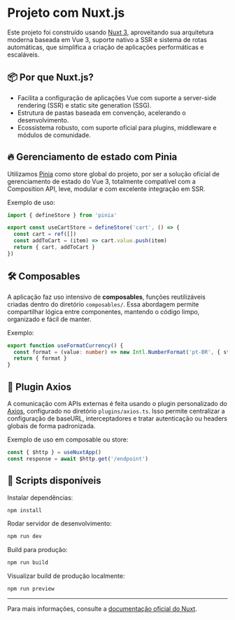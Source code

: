 # Projeto com Nuxt.js

Este projeto foi construído usando [Nuxt 3](https://nuxt.com), aproveitando sua arquitetura moderna baseada em Vue 3, suporte nativo a SSR e sistema de rotas automáticas, que simplifica a criação de aplicações performáticas e escaláveis.

## 📦 Por que Nuxt.js?

- Facilita a configuração de aplicações Vue com suporte a server-side rendering (SSR) e static site generation (SSG).
- Estrutura de pastas baseada em convenção, acelerando o desenvolvimento.
- Ecossistema robusto, com suporte oficial para plugins, middleware e módulos de comunidade.

## 🔥 Gerenciamento de estado com Pinia

Utilizamos [Pinia](https://pinia.vuejs.org/) como store global do projeto, por ser a solução oficial de gerenciamento de estado do Vue 3, totalmente compatível com a Composition API, leve, modular e com excelente integração em SSR.

Exemplo de uso:
```ts
import { defineStore } from 'pinia'

export const useCartStore = defineStore('cart', () => {
  const cart = ref([])
  const addToCart = (item) => cart.value.push(item)
  return { cart, addToCart }
})
```

## 🛠 Composables

A aplicação faz uso intensivo de **composables**, funções reutilizáveis criadas dentro do diretório `composables/`. Essa abordagem permite compartilhar lógica entre componentes, mantendo o código limpo, organizado e fácil de manter.

Exemplo:
```ts
export function useFormatCurrency() {
  const format = (value: number) => new Intl.NumberFormat('pt-BR', { style: 'currency', currency: 'BRL' }).format(value)
  return { format }
}
```

## 🔗 Plugin Axios

A comunicação com APIs externas é feita usando o plugin personalizado do [Axios](https://axios-http.com/), configurado no diretório `plugins/axios.ts`. Isso permite centralizar a configuração de baseURL, interceptadores e tratar autenticação ou headers globais de forma padronizada.

Exemplo de uso em composable ou store:
```ts
const { $http } = useNuxtApp()
const response = await $http.get('/endpoint')
```

## 🚀 Scripts disponíveis

Instalar dependências:
```bash
npm install
```

Rodar servidor de desenvolvimento:
```bash
npm run dev
```

Build para produção:
```bash
npm run build
```

Visualizar build de produção localmente:
```bash
npm run preview
```

---

Para mais informações, consulte a [documentação oficial do Nuxt](https://nuxt.com/docs).
